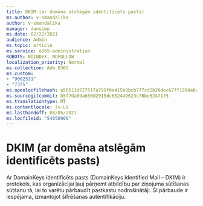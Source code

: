 ```yaml
---
title: DKIM (ar domēna atslēgām identificēts pasts)
ms.author: v-smandalika
author: v-smandalika
manager: dansimp
ms.date: 02/22/2021
audience: Admin
ms.topic: article
ms.service: o365-administration
ROBOTS: NOINDEX, NOFOLLOW
localization_priority: Normal
ms.collection: Adm_O365
ms.custom:
- "9002531"
- "7375"
ms.openlocfilehash: a56513d727517a799f0a415b8bcb777cd2b26dec677f1990a6caf4b2090f660b
ms.sourcegitcommit: b5f7da89a650d2915dc652449623c78be6247175
ms.translationtype: MT
ms.contentlocale: lv-LV
ms.lasthandoff: 08/05/2021
ms.locfileid: "54058909"
---
```

# <a name="dkim-domainkeys-identified-mail"></a>DKIM (ar domēna atslēgām identificēts pasts)

Ar DomainKeys identificēts pasts (DomainKeys Identified Mail – DKIM) ir protokols, kas organizācijai ļauj pārņemt atbildību par ziņojuma sūtīšanas sūtšanu tā, lai to varētu pārbaudīt pastkastu nodrošinātāji. Šī pārbaude ir iespējama, izmantojot šifrēšanas autentifikāciju.
